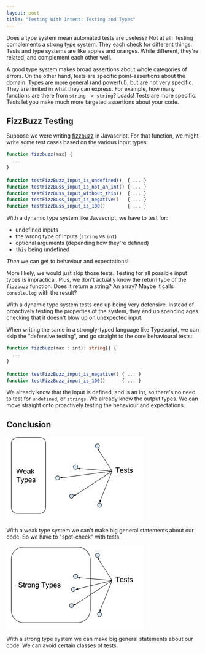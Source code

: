 ```yaml
---
layout: post
title: "Testing With Intent: Testing and Types"
---
```


Does a type system mean automated tests are useless? Not at all! Testing
complements a strong type system. They each check for different things. Tests
and type systems are like apples and oranges. While different, they're related,
and complement each other well.

A good type system makes broad assertions about whole categories of errors. On
the other hand, tests are specific point-assertions about the domain. Types are
more general (and powerful), but are not very specific. They are limited in what
they can express. For example, how many functions are there from `string ->
string`? Loads! Tests are more specific. Tests let you make much more targeted
assertions about your code.

## FizzBuzz Testing

Suppose we were writing [fizzbuzz](https://rosettacode.org/wiki/FizzBuzz) in
Javascript. For that function, we might write some test cases based on the
various input types:

```js
function fizzbuzz(max) {
  ...
}

function testFizzBuzz_input_is_undefined()  { ... }
function testFizzBuss_input_is_not_an_int() { ... }
function testFizzBuss_input_without_this()  { ... }
function testFizzBuss_input_is_negative()   { ... }
function testFizzBuss_input_is_100()        { ... }
```

With a dynamic type system like Javascript, we have to test for:

- undefined inputs
- the wrong type of inputs (`string` vs `int`)
- optional arguments (depending how they're defined)
- `this` being undefined

*Then* we can get to behaviour and expectations!

More likely, we would just skip those tests. Testing for all possible input
types is impractical. Plus, we don't actually know the return type of the
`fizzbuzz` function. Does it return a string? An array? Maybe it calls
`console.log` with the result?

With a dynamic type system tests end up being very defensive. Instead of
proactively testing the properties of the system, they end up spending ages
checking that it doesn't blow up on unexpected input.

When writing the same in a strongly-typed language like Typescript, we can skip
the "defensive testing", and go straight to the core behavioural tests:

```ts
function fizzbuzz(max : int): string[] {
  ...
}

function testFizzBuzz_input_is_negative() { ... }
function testFizzBuzz_input_is_100()      { ... }
```

We already know that the input is defined, and is an int, so there's no need to
test for `undefined`, or `strings`. We already know the output types. We can
move straight onto proactively testing the behaviour and expectations.

## Conclusion

![original 120%](/images/weak_types.png)

With a weak type system we can't make big general statements about our code. So
we have to "spot-check" with tests.

![original 120%](/images/strong_types.png)

With a strong type system we can make big general statements about our code. We
can avoid certain classes of tests.
